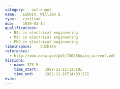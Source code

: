 ```yaml
---
category:	astronaut
name:	LENOIR, William B.
type:	civilian
dob:	1939-03-14
qualifications:
  - BSc in electrical engineering
  - MSc in electrical engineering
  - PhD in electrical engineering
timeinspace:	5d2h14m
references:
  - http://www.nasa.gov/pdf/740566main_current.pdf
missions:
  - name: STS-5
    time_start:   1982-11-11T12:19Z
    time_end:     1982-11-16T14:33:27Z
evas:
---
```

